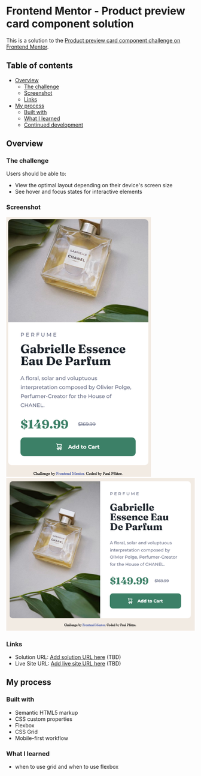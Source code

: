 # Frontend Mentor - Product preview card component solution

This is a solution to the [Product preview card component challenge on Frontend Mentor](https://www.frontendmentor.io/challenges/product-preview-card-component-GO7UmttRfa).

## Table of contents

- [Overview](#overview)
  - [The challenge](#the-challenge)
  - [Screenshot](#screenshot)
  - [Links](#links)
- [My process](#my-process)
  - [Built with](#built-with)
  - [What I learned](#what-i-learned)
  - [Continued development](#continued-development)

## Overview

### The challenge

Users should be able to:

- View the optimal layout depending on their device's screen size
- See hover and focus states for interactive elements

### Screenshot

![](screenshots/product-preview-card-component-mobile.png)
![](screenshots/product-preview-card-component-desktop.png)

### Links

- Solution URL: [Add solution URL here](https://your-solution-url.com) (TBD)
- Live Site URL: [Add live site URL here](https://your-live-site-url.com) (TBD)

## My process

### Built with

- Semantic HTML5 markup
- CSS custom properties
- Flexbox
- CSS Grid
- Mobile-first workflow

### What I learned

- when to use grid and when to use flexbox

